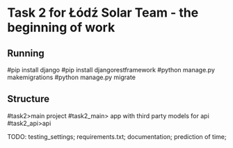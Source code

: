# Task 2 for Łódź Solar Team - the beginning of work
## Running
#pip install django
#pip install djangorestframework
#python manage.py makemigrations
#python manage.py migrate

## Structure
#task2>main project
#task2_main> app with third party models for api
#task2_api>api 

TODO:
testing_settings;
requirements.txt;
documentation;
prediction of time;
